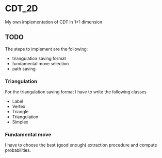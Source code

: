 # CDT_2D
My own implementation of CDT in 1+1 dimension

## TODO
The steps to implement are the following:

- triangulation saving format
- fundamental move selection
- path saving

### Triangulation
For the triangulation saving format I have to write the following classes

- Label
- Vertex
- Triangle
- Triangulation
- Simplex

### Fundamental move
I have to choose the best (good enough) extraction procedure and compute probabilities.


